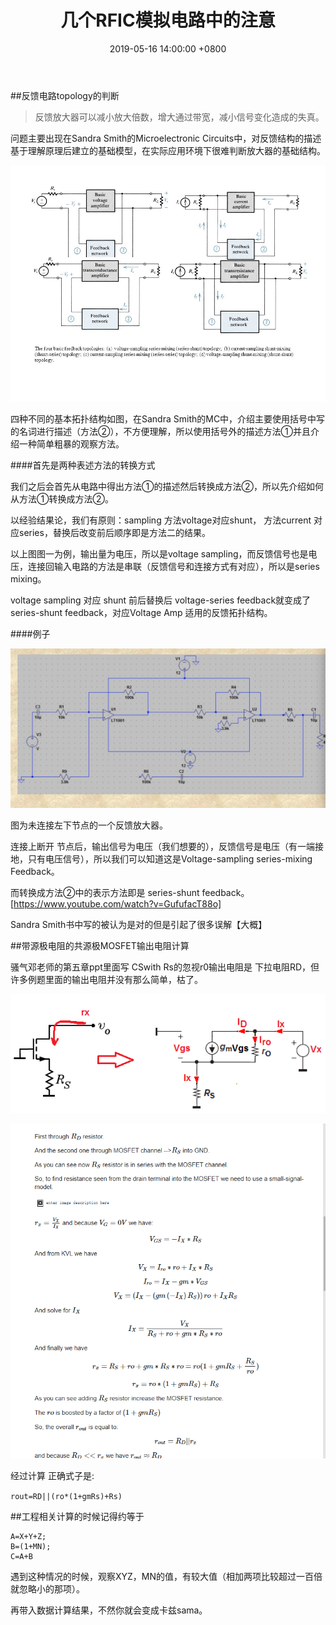 ﻿---
layout: post
title:  "几个RFIC模拟电路中的注意"
date:   2019-05-16 14:00:00 +0800
categories: Routine
---
##反馈电路topology的判断

>反馈放大器可以减小放大倍数，增大通过带宽，减小信号变化造成的失真。

问题主要出现在Sandra Smith的Microelectronic Circuits中，对反馈结构的描述基于理解原理后建立的基础模型，在实际应用环境下很难判断放大器的基础结构。

![](/img/image2.jpg)

四种不同的基本拓扑结构如图，在Sandra Smith的MC中，介绍主要使用括号中写的名词进行描述（方法②），不方便理解，所以使用括号外的描述方法①并且介绍一种简单粗暴的观察方法。

####首先是两种表述方法的转换方式

我们之后会首先从电路中得出方法①的描述然后转换成方法②，所以先介绍如何从方法①转换成方法②。

以经验结果论，我们有原则：sampling 方法voltage对应shunt， 方法current 对应series，替换后改变前后顺序即是方法二的结果。 

以上图图一为例，输出量为电压，所以是voltage sampling，而反馈信号也是电压，连接回输入电路的方法是串联（反馈信号和连接方式有对应），所以是series mixing。

voltage sampling 对应 shunt 前后替换后 voltage-series feedback就变成了 series-shunt feedback，对应Voltage Amp 适用的反馈拓扑结构。

####例子

![](/img/image3.jpg)

图为未连接左下节点的一个反馈放大器。

连接上断开 节点后，输出信号为电压（我们想要的），反馈信号是电压（有一端接地，只有电压信号），所以我们可以知道这是Voltage-sampling series-mixing Feedback。

而转换成方法②中的表示方法即是 series-shunt feedback。[https://www.youtube.com/watch?v=GufufacT88o]

Sandra Smith书中写的被认为是对的但是引起了很多误解【大概】




##带源极电阻的共源极MOSFET输出电阻计算

骚气邓老师的第五章ppt里面写 CSwith Rs的忽视r0输出电阻是 下拉电阻RD，但许多例题里面的输出电阻并没有那么简单，枯了。

![](/img/image24.png)

![](/img/image25.png)

经过计算 正确式子是:

`rout=RD||(ro*(1+gmRs)+Rs)`



##工程相关计算的时候记得约等于

```
A=X+Y+Z;
B=(1+MN);
C=A+B
```
遇到这种情况的时候，观察XYZ，MN的值，有较大值（相加两项比较超过一百倍就忽略小的那项）。

再带入数据计算结果，不然你就会变成卡兹sama。









